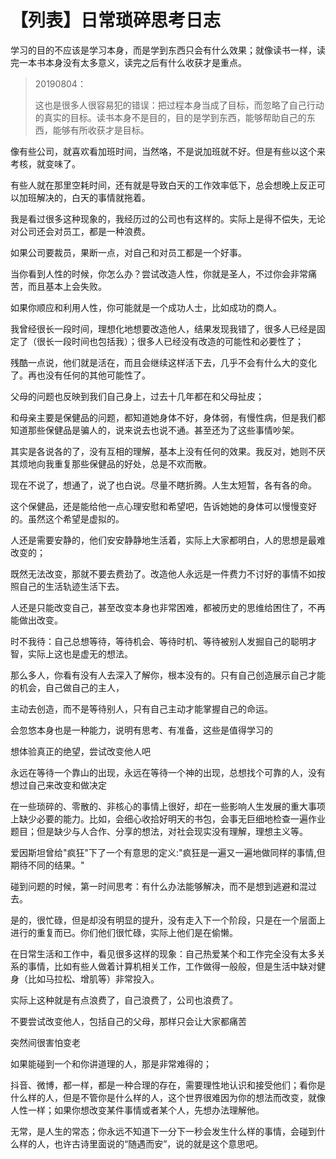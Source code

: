 # 【列表】日常琐碎思考日志

学习的目的不应该是学习本身，而是学到东西只会有什么效果；就像读书一样，读完一本书本身没有太多意义，读完之后有什么收获才是重点。

> 20190804：
>
> 这也是很多人很容易犯的错误：把过程本身当成了目标，而忽略了自己行动的真实的目标。读书本身不是目的，目的是学到东西，能够帮助自己的东西，能够有所收获才是目标。

像有些公司，就喜欢看加班时间，当然咯，不是说加班就不好。但是有些以这个来考核，就变味了。

有些人就在那里空耗时间，还有就是导致白天的工作效率低下，总会想晚上反正可以加班解决的，白天的事情就拖着。

我是看过很多这种现象的，我经历过的公司也有这样的。实际上是得不偿失，无论对公司还会对员工，都是一种浪费。

如果公司要裁员，果断一点，对自己和对员工都是一个好事。

当你看到人性的时候，你怎么办？尝试改造人性，你就是圣人，不过你会非常痛苦，而且基本上会失败。

如果你顺应和利用人性，你可能就是一个成功人士，比如成功的商人。

我曾经很长一段时间，理想化地想要改造他人，结果发现我错了，很多人已经是固定了（很长一段时间也包括我）；很多人已经没有改造的可能性和必要性了；

残酷一点说，他们就是活在，而且会继续这样活下去，几乎不会有什么大的变化了。再也没有任何的其他可能性了。

父母的问题也反映到我们自己身上，过去十几年都在和父母扯皮；

和母亲主要是保健品的问题，都知道她身体不好，身体弱，有慢性病，但是我们都知道那些保健品是骗人的，说来说去也说不通。甚至还为了这些事情吵架。

其实是各说各的了，没有互相的理解，基本上没有任何的效果。我反对，她则不厌其烦地向我重复那些保健品的好处，总是不欢而散。

现在不说了，想通了，说了也白说。尽量不瞎折腾。人生太短暂，各有各的命。

这个保健品，还是能给他一点心理安慰和希望吧，告诉她她的身体可以慢慢变好的。虽然这个希望是虚拟的。

人还是需要安静的，他们安安静静地生活着，实际上大家都明白，人的思想是最难改变的；

既然无法改变，那就不要去费劲了。改造他人永远是一件费力不讨好的事情不如按照自己的生活轨迹生活下去。

人还是只能改变自己，甚至改变本身也非常困难，都被历史的思维给困住了，不再能做出改变。

时不我待：自己总想等待，等待机会、等待时机、等待被别人发掘自己的聪明才智，实际上这也是虚无的想法。

那么多人，你看有没有人去深入了解你，根本没有的。只有自己创造展示自己才能的机会，自己做自己的主人，

主动去创造，而不是等待别人，只有自己主动才能掌握自己的命运。

会忽悠本身也是一种能力，说明有思考、有准备，这些是值得学习的

想体验真正的绝望，尝试改变他人吧

永远在等待一个靠山的出现，永远在等待一个神的出现，总想找个可靠的人，没有想过自己来改变和做决定

在一些琐碎的、零散的、非核心的事情上很好，却在一些影响人生发展的重大事项上缺少必要的能力。比如，会细心收拾好明天的书包，会事无巨细地检查一遍作业题目；但是缺少与人合作、分享的想法，对社会现实没有理解，理想主义等。

爱因斯坦曾给"疯狂"下了一个有意思的定义:"疯狂是一遍又一遍地做同样的事情,但期待不同的结果。"

碰到问题的时候，第一时间思考：有什么办法能够解决，而不是想到逃避和混过去。

是的，很忙碌，但是却没有明显的提升，没有走入下一个阶段，只是在一个层面上进行的重复而已。你们他们很忙碌，实际上他们是在偷懒。

在日常生活和工作中，看见很多这样的现象：自己热爱某个和工作完全没有太多关系的事情，比如有些人做着计算机相关工作，工作做得一般般，但是生活中缺对健身（比如马拉松、增肌等）非常投入。

实际上这种就是有点浪费了，自己浪费了，公司也浪费了。

不要尝试改变他人，包括自己的父母，那样只会让大家都痛苦

突然间很害怕变老

如果能碰到一个和你讲道理的人，那是非常难得的；

抖音、微博，都一样，都是一种合理的存在，需要理性地认识和接受他们；看你是什么样的人，但是不管你是什么样的人，这个世界很难因为你的想法而改变，就像人性一样；如果你想改变某件事情或者某个人，先想办法理解他。

无常，是人生的常态；你永远不知道下一分下一秒会发生什么样的事情，会碰到什么样的人，也许古诗里面说的“随遇而安”，说的就是这个意思吧。

